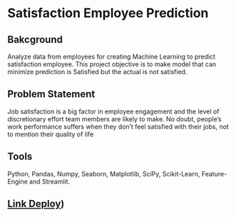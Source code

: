 # Satisfaction Employee Prediction

## Bakcground 
Analyze data from employees for creating Machine Learning to predict satisfaction employee. This project objective is to make model that can minimize prediction is Satisfied but the actual is not satisfied.

## Problem Statement
Job satisfaction is a big factor in employee engagement and the level of discretionary effort team members are likely to make. No doubt, people’s work performance suffers when they don’t feel satisfied with their jobs, not to mention their quality of life

## Tools 
 Python, Pandas, Numpy, Seaborn, Matplotlib, SciPy, Scikit-Learn, Feature-Engine and  Streamlit.

## [Link Deploy](https://huggingface.co/spaces/betarac/Employee_Satisfied))
